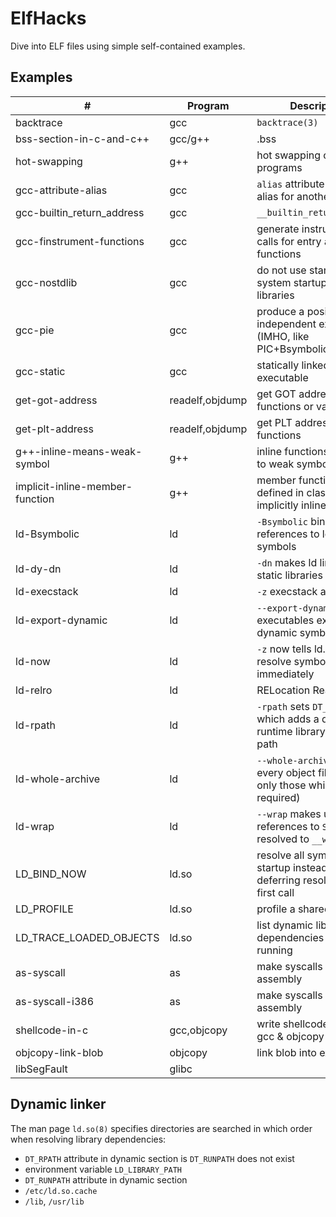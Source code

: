# ElfHacks

Dive into ELF files using simple self-contained examples.

## Examples

| #                               | Program         | Description                                                                       |
| -----------------------------   | --------------- | --------------------------------------------------------------------------------- |
| backtrace                       | gcc             | `backtrace(3)`                                                                    |
| bss-section-in-c-and-c++        | gcc/g++         | .bss                                                                              |
| hot-swapping                    | g++             | hot swapping of C++ programs                                                      |
| gcc-attribute-alias             | gcc             | `alias` attribute emits an alias for another symbol                               |
| gcc-builtin\_return\_address    | gcc             | `__builtin_return_address`                                                        |
| gcc-finstrument-functions       | gcc             | generate instrumentation calls for entry and exit to functions                    |
| gcc-nostdlib                    | gcc             | do not use standard system startup files or libraries                             |
| gcc-pie                         | gcc             | produce a position independent executable (IMHO, like PIC+Bsymbolic)              |
| gcc-static                      | gcc             | statically linked executable                                                      |
| get-got-address                 | readelf,objdump | get GOT address of functions or variables                                         |
| get-plt-address                 | readelf,objdump | get PLT address of functions                                                      |
| g++-inline-means-weak-symbol    | g++             | inline functions translated to weak symbols                                       |
| implicit-inline-member-function | g++             | member functions defined in classes are implicitly inline                         |
| ld-Bsymbolic                    | ld              | `-Bsymbolic` binds references to local symbols                                    |
| ld-dy-dn                        | ld              | `-dn` makes ld link against static libraries                                      |
| ld-execstack                    | ld              | `-z` execstack and NX bit                                                         |
| ld-export-dynamic               | ld              | `--export-dynamic` makes executables export dynamic symbols                       |
| ld-now                          | ld              | `-z` now tells ld.so to resolve symbols immediately                               |
| ld-relro                        | ld              | RELocation Read-Only                                                              |
| ld-rpath                        | ld              | `-rpath` sets `DT_RUNPATH` which adds a directory to runtime library search path  |
| ld-whole-archive                | ld              | `--whole-archive` includes every object files (not only those which are required) |
| ld-wrap                         | ld              | `--wrap` makes undefined references to `SYMBOL` be resolved to `__wrap_SYMBOL`    |
| LD\_BIND\_NOW                   | ld.so           | resolve all symbols at startup instead of deferring resolution to the first call  |
| LD\_PROFILE                     | ld.so           | profile a shared library                                                          |
| LD\_TRACE\_LOADED\_OBJECTS      | ld.so           | list dynamic library dependencies rather than running                             |
| as-syscall                      | as              | make syscalls in x86-64 assembly                                                  |
| as-syscall-i386                 | as              | make syscalls in i386 assembly                                                    |
| shellcode-in-c                  | gcc,objcopy     | write shellcode in c using gcc & objcopy                                          |
| objcopy-link-blob               | objcopy         | link blob into executable                                                         |
| libSegFault                     | glibc           |                                                                                   |

## Dynamic linker

The man page `ld.so(8)` specifies directories are searched in which order when resolving library dependencies:

- `DT_RPATH` attribute in dynamic section is `DT_RUNPATH` does not exist
- environment variable `LD_LIBRARY_PATH`
- `DT_RUNPATH` attribute in dynamic section
- `/etc/ld.so.cache`
- `/lib`, `/usr/lib`

